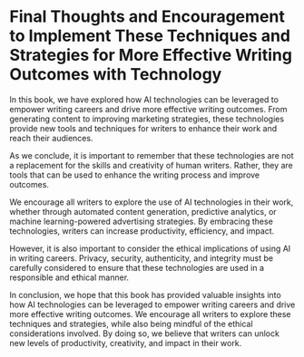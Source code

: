 Final Thoughts and Encouragement to Implement These Techniques and Strategies for More Effective Writing Outcomes with Technology
=============================================================================================================================================

In this book, we have explored how AI technologies can be leveraged to empower writing careers and drive more effective writing outcomes. From generating content to improving marketing strategies, these technologies provide new tools and techniques for writers to enhance their work and reach their audiences.

As we conclude, it is important to remember that these technologies are not a replacement for the skills and creativity of human writers. Rather, they are tools that can be used to enhance the writing process and improve outcomes.

We encourage all writers to explore the use of AI technologies in their work, whether through automated content generation, predictive analytics, or machine learning-powered advertising strategies. By embracing these technologies, writers can increase productivity, efficiency, and impact.

However, it is also important to consider the ethical implications of using AI in writing careers. Privacy, security, authenticity, and integrity must be carefully considered to ensure that these technologies are used in a responsible and ethical manner.

In conclusion, we hope that this book has provided valuable insights into how AI technologies can be leveraged to empower writing careers and drive more effective writing outcomes. We encourage all writers to explore these techniques and strategies, while also being mindful of the ethical considerations involved. By doing so, we believe that writers can unlock new levels of productivity, creativity, and impact in their work.
